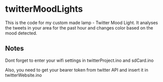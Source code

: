 # twitterMoodLights
This is the code for my custom made lamp - Twitter Mood Light.
It analyses the tweets in your area for the past hour and changes color based on the mood detected.

## Notes
Dont forget to enter your wifi settings in twitterProject.ino and sdCard.ino

Also, you need to get your bearer token from twitter API and insert it in twitterWebsite.ino
